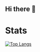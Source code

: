 ## Hi there 👋

# Stats
[![Top Langs](https://github-readme-stats.vercel.app/api/top-langs/?username=markparal&layout=donut-vertical)](https://github.com/anuraghazra/github-readme-stats)
<!--
**markparal/markparal** is a ✨ _special_ ✨ repository because its `README.md` (this file) appears on your GitHub profile.

Here are some ideas to get you started:

- 🔭 I’m currently working on ...
- 🌱 I’m currently learning ...
- 👯 I’m looking to collaborate on ...
- 🤔 I’m looking for help with ...
- 💬 Ask me about ...
- 📫 How to reach me: ...
- 😄 Pronouns: ...
- ⚡ Fun fact: ...
-->
